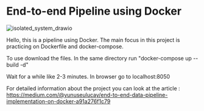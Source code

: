 # End-to-end Pipeline using Docker

![isolated_system_drawio](https://user-images.githubusercontent.com/42489236/188129833-5d3393ee-705f-4ea8-80d6-f7a6c276ca2c.jpg)

Hello, this is a pipeline using Docker. The main focus in this project is practicing on Dockerfile and docker-compose.

To use download the files. In the same directory run "docker-compose up --build -d"

Wait for a while like 2-3 minutes. In browser go to localhost:8050

For detailed information about the project you can look at the article : https://medium.com/@yunuseulucay/end-to-end-data-pipeline-implementation-on-docker-a91a276f1c79
